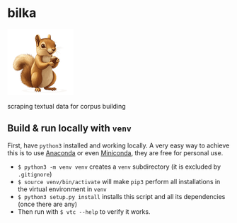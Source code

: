 # bilka

![білка](./squirrel.png)

scraping textual data for corpus building



## Build & run locally with `venv`

First, have `python3` installed and working locally. A very easy way to achieve this is to use [Anaconda](https://www.anaconda.com/docs/getting-started/getting-started) or even [Miniconda](https://www.anaconda.com/docs/getting-started/miniconda/main), they are free for personal use.

* `$ python3 -m venv venv` creates a `venv` subdirectory (it is excluded by `.gitignore`)
* `$ source venv/bin/activate` will make `pip3` perform all installations in the virtual environment in `venv`
* `$ python3 setup.py install` installs this script and all its dependencies (once there are any)
* Then run with `$ vtc --help` to verify it works.
